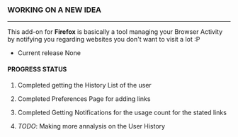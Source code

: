### WORKING ON A NEW IDEA ###
--------------------------------------------------------
This add-on for **Firefox** is basically a tool managing your Browser Activity by notifying you regarding 
websites you don't want to visit a lot :P  
- Current release None


#### PROGRESS STATUS

1. Completed getting the History List of the user

2. Completed Preferences Page for adding links

3. Completed Getting Notifications for the usage count for the stated links

4. *TODO*: Making more annalysis on the User History

